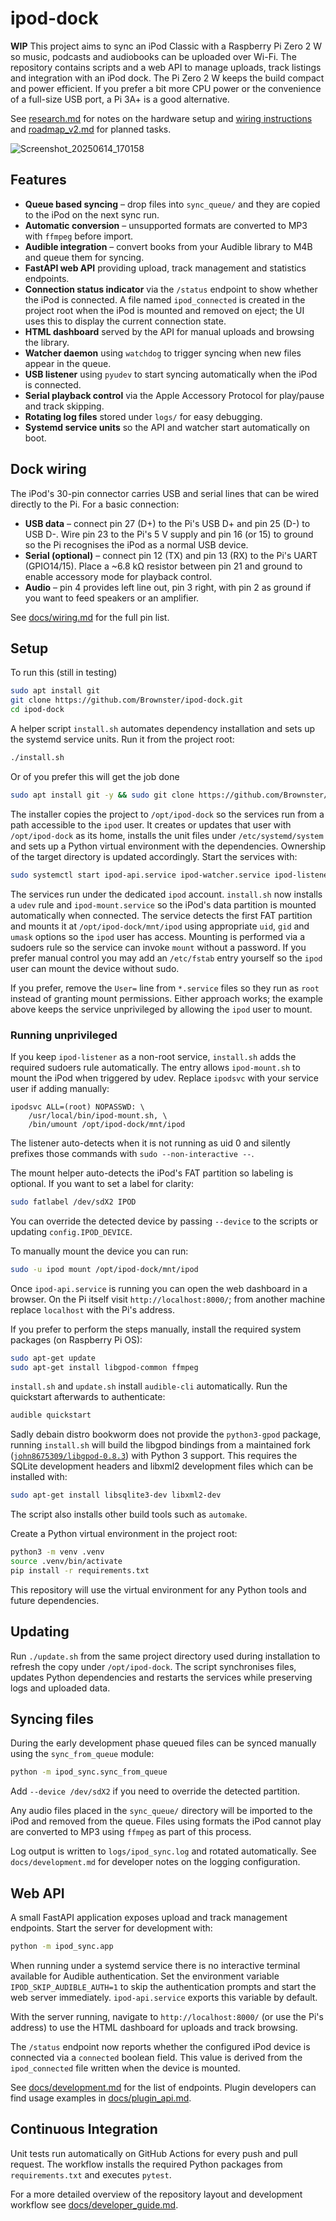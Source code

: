 # ipod-dock

**WIP** This project aims to sync an iPod Classic with a Raspberry Pi Zero 2 W so music, podcasts and audiobooks can be uploaded over Wi-Fi.  The repository contains scripts and a web API to manage uploads, track listings and integration with an iPod dock.
The Pi Zero 2 W keeps the build compact and power efficient. If you prefer a bit
more CPU power or the convenience of a full-size USB port, a Pi 3A+ is a good
alternative.


See [research.md](research.md) for notes on the hardware setup and [wiring instructions](docs/wiring.md) and [roadmap_v2.md](roadmap_v2.md) for planned tasks.

![Screenshot_20250614_170158](https://github.com/user-attachments/assets/f6405a25-d809-4ad6-ba63-4b399a248f20)

## Features

- **Queue based syncing** – drop files into `sync_queue/` and they are copied to
  the iPod on the next sync run.
- **Automatic conversion** – unsupported formats are converted to MP3 with
  `ffmpeg` before import.
- **Audible integration** – convert books from your Audible library to M4B and
  queue them for syncing.
- **FastAPI web API** providing upload, track management and statistics
  endpoints.
- **Connection status indicator** via the `/status` endpoint to show whether the
  iPod is connected. A file named `ipod_connected` is created in the project root
  when the iPod is mounted and removed on eject; the UI uses this to display the
  current connection state.
- **HTML dashboard** served by the API for manual uploads and browsing the
  library.
- **Watcher daemon** using `watchdog` to trigger syncing when new files appear in
  the queue.
- **USB listener** using `pyudev` to start syncing automatically when the iPod
  is connected.
- **Serial playback control** via the Apple Accessory Protocol for play/pause and
  track skipping.
- **Rotating log files** stored under `logs/` for easy debugging.
- **Systemd service units** so the API and watcher start automatically on boot.

## Dock wiring

The iPod's 30-pin connector carries USB and serial lines that can be wired
directly to the Pi. For a basic connection:

* **USB data** – connect pin 27 (D+) to the Pi's USB D+ and pin 25 (D-) to USB
  D-. Wire pin 23 to the Pi's 5 V supply and pin 16 (or 15) to ground so the Pi
  recognises the iPod as a normal USB device.
* **Serial (optional)** – connect pin 12 (TX) and pin 13 (RX) to the Pi's UART
  (GPIO14/15). Place a ~6.8 kΩ resistor between pin 21 and ground to enable
  accessory mode for playback control.
* **Audio** – pin 4 provides left line out, pin 3 right, with pin 2 as ground if
  you want to feed speakers or an amplifier.

See [docs/wiring.md](docs/wiring.md) for the full pin list.

## Setup

To run this (still in testing)
```bash
sudo apt install git
git clone https://github.com/Brownster/ipod-dock.git
cd ipod-dock
```

A helper script `install.sh` automates dependency installation and sets up the
systemd service units. Run it from the project root:

```bash
./install.sh
```

Or of you prefer this will get the job done

```bash
sudo apt install git -y && sudo git clone https://github.com/Brownster/ipod-dock.git && cd ipod-dock && sudo ./install.sh
```


The installer copies the project to `/opt/ipod-dock` so the services run from a
path accessible to the `ipod` user. It creates or updates that user with
`/opt/ipod-dock` as its home, installs the unit files under `/etc/systemd/system`
and sets up a Python virtual environment with the dependencies. Ownership of the
target directory is updated accordingly. Start the services with:


```bash
sudo systemctl start ipod-api.service ipod-watcher.service ipod-listener.service
```

The services run under the dedicated `ipod` account. `install.sh` now installs
a `udev` rule and `ipod-mount.service` so the iPod's data partition is
mounted automatically when connected. The service detects the first FAT
partition and mounts it at `/opt/ipod-dock/mnt/ipod` using appropriate
`uid`, `gid` and `umask` options so the `ipod` user has access. Mounting is
performed via a sudoers rule so the service can invoke `mount` without a
password. If you prefer manual control you may add an `/etc/fstab` entry
yourself so the `ipod` user can mount the device without sudo.

If you prefer, remove the ``User=`` line from ``*.service`` files so they run
as ``root`` instead of granting mount permissions. Either approach works; the
example above keeps the service unprivileged by allowing the ``ipod`` user to
mount.

### Running unprivileged

If you keep ``ipod-listener`` as a non-root service, ``install.sh`` adds the
required sudoers rule automatically. The entry allows `ipod-mount.sh` to mount
the iPod when triggered by udev. Replace ``ipodsvc`` with your service user if
adding manually:

```
ipodsvc ALL=(root) NOPASSWD: \
    /usr/local/bin/ipod-mount.sh, \
    /bin/umount /opt/ipod-dock/mnt/ipod
```

The listener auto-detects when it is not running as uid 0 and silently prefixes
those commands with ``sudo --non-interactive --``.

The mount helper auto-detects the iPod's FAT partition so labeling is
optional. If you want to set a label for clarity:

```bash
sudo fatlabel /dev/sdX2 IPOD
```

You can override the detected device by passing ``--device`` to the scripts
or updating ``config.IPOD_DEVICE``.

To manually mount the device you can run:

```bash
sudo -u ipod mount /opt/ipod-dock/mnt/ipod
```

Once `ipod-api.service` is running you can open the web dashboard in a browser.
On the Pi itself visit `http://localhost:8000/`; from another machine replace
`localhost` with the Pi's address.

If you prefer to perform the steps manually, install the required system
packages (on Raspberry Pi OS):

```bash
sudo apt-get update
sudo apt-get install libgpod-common ffmpeg
```

`install.sh` and `update.sh` install `audible-cli` automatically. Run the
quickstart afterwards to authenticate:

```bash
audible quickstart
```

Sadly debain distro bookworm does not provide the `python3-gpod` package, running
`install.sh` will build the libgpod bindings from a maintained fork
([`john8675309/libgpod-0.8.3`](https://github.com/john8675309/libgpod-0.8.3))
with Python 3 support. This requires the SQLite development headers and libxml2
development files which can be installed with:

```bash
sudo apt-get install libsqlite3-dev libxml2-dev
```

The script also installs other build tools such as `automake`.

Create a Python virtual environment in the project root:

```bash
python3 -m venv .venv
source .venv/bin/activate
pip install -r requirements.txt
```

This repository will use the virtual environment for any Python tools and future dependencies.

## Updating

Run `./update.sh` from the same project directory used during installation to refresh the copy under `/opt/ipod-dock`.
The script synchronises files, updates Python dependencies and restarts the services while preserving logs and uploaded data.


## Syncing files

During the early development phase queued files can be synced manually using the
`sync_from_queue` module:

```bash
python -m ipod_sync.sync_from_queue
```
Add ``--device /dev/sdX2`` if you need to override the detected partition.

Any audio files placed in the `sync_queue/` directory will be imported to the
iPod and removed from the queue. Files using formats the iPod cannot play are
converted to MP3 using `ffmpeg` as part of this process.

Log output is written to `logs/ipod_sync.log` and rotated automatically. See
`docs/development.md` for developer notes on the logging configuration.


## Web API

A small FastAPI application exposes upload and track management endpoints. Start
the server for development with:

```bash
python -m ipod_sync.app
```

When running under a systemd service there is no interactive terminal
available for Audible authentication.  Set the environment variable
`IPOD_SKIP_AUDIBLE_AUTH=1` to skip the authentication prompts and start the
web server immediately.  `ipod-api.service` exports this variable by default.

With the server running, navigate to `http://localhost:8000/` (or use the Pi's
address) to use the HTML dashboard for uploads and track browsing.

The `/status` endpoint now reports whether the configured iPod device is
connected via a `connected` boolean field. This value is derived from the
`ipod_connected` file written when the device is mounted.

See [docs/development.md](docs/development.md) for the list of endpoints.
Plugin developers can find usage examples in
[docs/plugin_api.md](docs/plugin_api.md).

## Continuous Integration

Unit tests run automatically on GitHub Actions for every push and pull request. The workflow installs the required Python packages from `requirements.txt` and executes `pytest`.

For a more detailed overview of the repository layout and development workflow
see [docs/developer_guide.md](docs/developer_guide.md).

